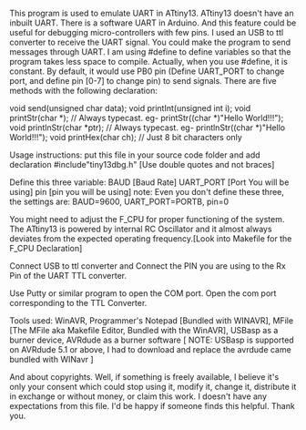 This program is used to emulate UART in ATtiny13. ATtiny13 doesn't have an inbuilt UART.
There is a software UART in Arduino. And this feature could be useful for debugging micro-controllers with few pins. I used an USB to ttl converter to receive the UART signal. You could make the program to send messages through UART.
I am using #define to define variables so that the program takes less space to compile. Actually, when you use #define, it is constant. By default, it would use PB0 pin (Define UART_PORT to change port, and define pin [0-7] to change pin) to send signals.
There are five methods with the following declaration:

void send(unsigned char data);
void printInt(unsigned int i);
void printStr(char *);			 // Always typecast. eg- printStr((char *)"Hello World!!!");
void printlnStr(char *ptr);  // Always typecast. eg- printlnStr((char *)"Hello World!!!");
void printHex(char ch);			 // Just 8 bit characters only

Usage instructions:
put this file in your source code folder and add declaration
#include"tiny13dbg.h"
[Use double quotes and not braces]

Define this three variable:
BAUD [Baud Rate]
UART_PORT [Port You will be using]
pin [pin you will be using]
note: Even you don't define these three, the settings are: BAUD=9600, UART_PORT=PORTB, pin=0

You might need to adjust the F_CPU for proper functioning of the system. The ATtiny13 is powered by internal RC Oscillator and it almost always deviates from the expected operating frequency.[Look into Makefile for the F_CPU Declaration]

Connect USB to ttl converter and Connect the PIN you are using to the Rx Pin of the UART TTL converter.

Use Putty or similar program to open the COM port. Open the com port corresponding to the TTL Converter.

Tools used: WinAVR, Programmer's Notepad [Bundled with WINAVR], MFile [The MFile aka Makefile Editor, Bundled with the WinAVR], USBasp as a burner device, AVRdude as a burner software [ NOTE: USBasp is supported on AVRdude 5.1 or above, I had to download and replace the avrdude came bundled with WINavr ]

And about copyrights. Well, if something is freely available, I believe it's only your consent which could stop using it, modify it, change it, distribute it in exchange or without money, or claim this work. I doesn't have any expectations from this file. I'd be happy if someone finds this helpful. Thank you.
